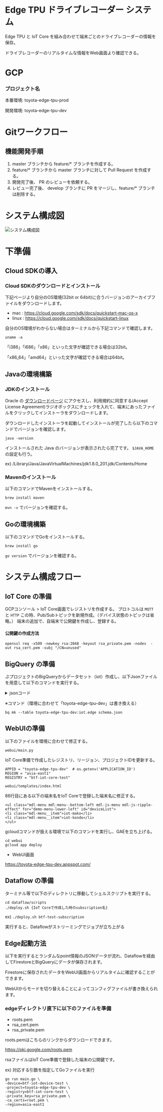 # Edge TPU ドライブレコーダー システム
Edge TPU と IoT Core を組み合わせて端末ごとのドライブレコーダーの情報を保存。

ドライブレコーダーのリアルタイムな情報をWeb画面より確認できる。

# GCP
### プロジェクト名
本番環境: toyota-edge-tpu-prod

開発環境: toyota-edge-tpu-dev

# Gitワークフロー
## 機能開発手順
1. master ブランチから feature/* ブランチを作成する。
2. feature/* ブランチから master ブランチに対して Pull Request を作成する。
3. 開発完了後、 PR のレビューを依頼する。
4. レビュー完了後、 develop ブランチに PR をマージし、feature/* ブランチは削除する。
# システム構成図
![システム構成図](https://github.com/tg-kondo/git-tutorial/blob/test/image.png?raw=true)

# 下準備
## Cloud SDKの導入
### Cloud SDKのダウンロードとインストール
下記ページより自分のOS環境(32bit or 64bit)に合うバージョンのアーカイブファイルをダウンロードします。

- mac : https://cloud.google.com/sdk/docs/quickstart-mac-os-x
- linux : https://cloud.google.com/sdk/docs/quickstart-linux

自分のOS環境がわからない場合はターミナルから下記コマンドで確認します。

```
uname -a
```

「i386」「i686」「x86」といった文字が確認できる場合は32bit。

「x86_64」「amd64」といった文字が確認できる場合は64bit。


## Javaの環境構築
### JDKのインストール
 Oracle の [ダウンロードページ](https://www.oracle.com/technetwork/java/javase/downloads/java-archive-javase8-2177648.html) にアクセスし、利用規約に同意する(Accept License Agreement)ラジオボックスにチェックを入れて、端末にあったファイルをクリックしてインストーラをダウンロードします。
 
ダウンロードしたインストーラを起動してインストールが完了したら以下のコマンドでバージョンを確認します。

```
java -version
```

インストールされた Java のバージョンが表示されたら完了です。
`$JAVA_HOME` の設定も行う。

ex) /Library/Java/JavaVirtualMachines/jdk1.8.0_201.jdk/Contents/Home


### Mavenのインストール
以下のコマンドでMavenをインストールする。

```
brew install maven
```

`mvn -v` でバージョンを確認する。


## Goの環境構築
以下のコマンドでGoをインストールする。
```
brew install go
```

`go version` でバージョンを確認する。

# システム構成フロー
## IoT Core の準備
GCPコンソール > IoT Core画面でレジストリを作成する。
プロトコルは `MQTT` と `HTTP`
この時、Pub/Subトピックを新規作成。（デバイス状態のトピックは省略。）
端末の追加で、自端末で公開鍵を作成し、登録する。

#### 公開鍵の作成方法
```
openssl req -x509 -newkey rsa:2048 -keyout rsa_private.pem -nodes  -out rsa_cert.pem -subj "/CN=unused"
```

## BigQuery の準備
ぷプロジェクトのBigQueryからデータセット（iot）作成し、以下Jsonファイルを用意して以下のコマンドを実行する。

<details><summary>jsonコード</summary><div>

```schema.json
[
    {
        "description": "",
        "name": "date",
        "type": "TIMESTAMP",
        "mode": "NULLABLE"
    },
    {
        "description": "",
        "name": "jsondata",
        "type": "STRING",
        "mode": "NULLABLE"
    },
    {
        "description": "",
        "name": "longitude",
        "type": "STRING",
        "mode": "NULLABLE"
    },
    {
        "description": "",
        "name": "latitude",
        "type": "STRING",
        "mode": "NULLABLE"
    },
    {
        "description": "",
        "name": "meta",
        "type": "STRING",
        "mode": "NULLABLE"
    },
    {
        "description": "",
        "name": "feature",
        "type": "STRING",
        "mode": "NULLABLE"
    },
    {
        "description": "",
        "name": "deviceId",
        "type": "STRING",
        "mode": "NULLABLE"
    }
]
```
</div></details>



※コマンド（環境に合わせて「toyota-edge-tpu-dev」は書き換える）

```
bq mk --table toyota-edge-tpu-dev:iot.edge schema.json
```

## WebUIの準備
以下のファイルを環境に合わせて修正する。

`webui/main.py`

IoT Core準備で作成したレジストリ、リージョン、プロジェクトIDを更新する。

```
APPID = "toyota-edge-tpu-dev"  # os.getenv('APPLICATION_ID')
REGION = "asia-east1"
REGISTRY = "btf-iot-core-test"
```

`webui/templates/index.html`

86行目にある以下の端末名をIoT Coreで登録した端末名に修正する。

```
<ul class="mdl-menu mdl-menu--bottom-left mdl-js-menu mdl-js-ripple-effect" for="demo-menu-lower-left" id="deviceList">
<li class="mdl-menu__item">iot-mako</li>
<li class="mdl-menu__item">iot-kondo</li>
</ul>
```

gcloudコマンドが扱える環境で以下のコマンドを実行し、GAEを立ち上げる。

```
cd webui
gcloud app deploy
```

- WebUI画面

https://toyota-edge-tpu-dev.appspot.com/

## Dataflow の準備
ターミナル等で以下のディレクトリに移動してシェルスクリプトを実行する。

```
cd dataflow/scripts
./deploy.sh {IoT Coreで作成した時のsubscription名}
```

ex) 
`./deploy.sh btf-test-subscription`

実行すると、Dataflowがストリーミングでジョブが立ち上がる


## Edge起動方法
以下を実行するとランダムなpoint情報のJSONデータが流れ、Dataflowを経由してFirestoreとBigQueryにデータが保存されます。

Firestoreに保存されたデータをWebUI画面からリアルタイムに確認することができます。

WebUIからモードを切り替えることによってコンフィグファイルが書き換えられます。

### edgeディレクトリ直下に以下のファイルを準備
- roots.pem
- rsa_cert.pem
- rsa_private.pem 

roots.pemはこちらのリンクからダウンロードできます。

https://pki.google.com/roots.pem

rsaファイルはIoT Core準備で登録した端末の公開鍵です。

ex) 対応する引数を指定してGoファイルを実行
```
go run main.go \
-device=btf-iot-device-test \
-project=toyota-edge-tpu-dev \
-registry=btf-iot-core-test \
-private_key=rsa_private.pem \
-ca_certs=root.pem \
-region=asia-east1
```
